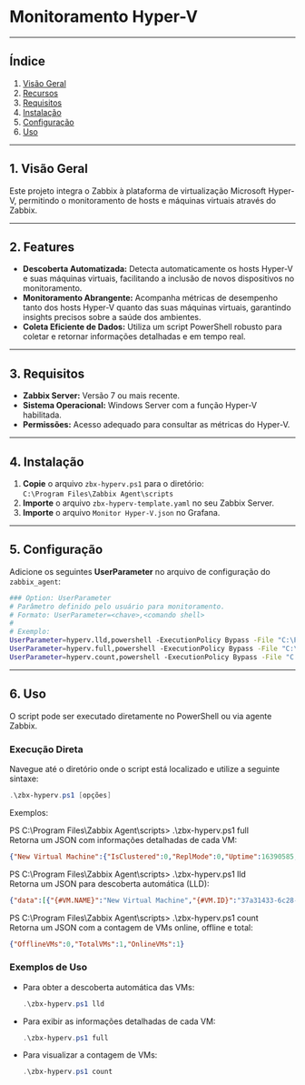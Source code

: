 # Monitoramento Hyper-V

---

## Índice
1. [Visão Geral](#visão-geral)
2. [Recursos](#recursos)
3. [Requisitos](#requisitos)
4. [Instalação](#instalação)
5. [Configuração](#configuração)
6. [Uso](#uso)

---

## 1. Visão Geral

Este projeto integra o Zabbix à plataforma de virtualização Microsoft Hyper-V, permitindo o monitoramento de hosts e máquinas virtuais através do Zabbix.

---

## 2. Features

- **Descoberta Automatizada:** Detecta automaticamente os hosts Hyper-V e suas máquinas virtuais, facilitando a inclusão de novos dispositivos no monitoramento.
- **Monitoramento Abrangente:** Acompanha métricas de desempenho tanto dos hosts Hyper-V quanto das suas máquinas virtuais, garantindo insights precisos sobre a saúde dos ambientes.
- **Coleta Eficiente de Dados:** Utiliza um script PowerShell robusto para coletar e retornar informações detalhadas e em tempo real.

---

## 3. Requisitos

- **Zabbix Server:** Versão 7 ou mais recente.
- **Sistema Operacional:** Windows Server com a função Hyper-V habilitada.
- **Permissões:** Acesso adequado para consultar as métricas do Hyper-V.

---

## 4. Instalação

1. **Copie** o arquivo `zbx-hyperv.ps1` para o diretório:  
   `C:\Program Files\Zabbix Agent\scripts`
2. **Importe** o arquivo `zbx-hyperv-template.yaml` no seu Zabbix Server.
3. **Importe** o arquivo `Monitor Hyper-V.json` no Grafana.

---

## 5. Configuração

Adicione os seguintes **UserParameter** no arquivo de configuração do `zabbix_agent`:

```bash
### Option: UserParameter
# Parâmetro definido pelo usuário para monitoramento.
# Formato: UserParameter=<chave>,<comando shell>
#
# Exemplo:
UserParameter=hyperv.lld,powershell -ExecutionPolicy Bypass -File "C:\Program Files\Zabbix Agent\scripts\zbx-hyperv.ps1" lld
UserParameter=hyperv.full,powershell -ExecutionPolicy Bypass -File "C:\Program Files\Zabbix Agent\scripts\zbx-hyperv.ps1" full
UserParameter=hyperv.count,powershell -ExecutionPolicy Bypass -File "C:\Program Files\Zabbix Agent\scripts\zbx-hyperv.ps1" count
```

---

## 6. Uso

O script pode ser executado diretamente no PowerShell ou via agente Zabbix.

### Execução Direta

Navegue até o diretório onde o script está localizado e utilize a seguinte sintaxe:

```powershell
.\zbx-hyperv.ps1 [opções]
```

Exemplos:

PS C:\Program Files\Zabbix Agent\scripts> .\zbx-hyperv.ps1 full  
Retorna um JSON com informações detalhadas de cada VM:
```json
{"New Virtual Machine":{"IsClustered":0,"ReplMode":0,"Uptime":16390585,"ReplState":0,"StartAction":3,"NumaSockets":1,"IntSvcVer":"0.0","Disks":{"Path":"C:\\Users\\Public\\Documents\\Hyper-V\\Virtual Hard Disks\\New Virtual Machine.vhdx","FileSize":4194304,"Size":16106127360},"NumaNodes":1,"ProcessorCount":4,"IntSvcState":2,"State":2,"CritErrAction":1,"ReplHealth":0,"StopAction":3,"CPUUsage":0,"MemoryUsage":0,"Memory":4294967296,"NetworkInterfaces":{"Status":"NoContact","Name":"Network Adapter","IPAddresses":"","MacAddress":"00155DFC6301"}}}
```

PS C:\Program Files\Zabbix Agent\scripts> .\zbx-hyperv.ps1 lld  
Retorna um JSON para descoberta automática (LLD):
```json
{"data":[{"{#VM.NAME}":"New Virtual Machine","{#VM.ID}":"37a31433-6c28-4bba-8be0-0d4905f29834","{#VM.VERSION}":"9.0","{#VM.CLUSTERED}":0,"{#VM.HOST}":"WIN-1234569","{#VM.GEN}":1,"{#VM.ISREPLICA}":0,"{#VM.NOTES}":""}]}
```

PS C:\Program Files\Zabbix Agent\scripts> .\zbx-hyperv.ps1 count  
Retorna um JSON com a contagem de VMs online, offline e total:
```json
{"OfflineVMs":0,"TotalVMs":1,"OnlineVMs":1}
```

### Exemplos de Uso

- Para obter a descoberta automática das VMs:
    ```powershell
    .\zbx-hyperv.ps1 lld
    ```
- Para exibir as informações detalhadas de cada VM:
    ```powershell
    .\zbx-hyperv.ps1 full
    ```
- Para visualizar a contagem de VMs:
    ```powershell
    .\zbx-hyperv.ps1 count
    ```